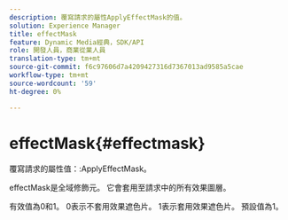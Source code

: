 ```yaml
---
description: 覆寫請求的屬性ApplyEffectMask的值。
solution: Experience Manager
title: effectMask
feature: Dynamic Media經典，SDK/API
role: 開發人員，商業從業人員
translation-type: tm+mt
source-git-commit: f6c97606d7a4209427316d7367013ad9585a5cae
workflow-type: tm+mt
source-wordcount: '59'
ht-degree: 0%

---
```



# effectMask{#effectmask}

覆寫請求的屬性值：:ApplyEffectMask。

effectMask是全域修飾元。 它會套用至請求中的所有效果圖層。

有效值為0和1。 0表示不套用效果遮色片。 1表示套用效果遮色片。 預設值為1。
